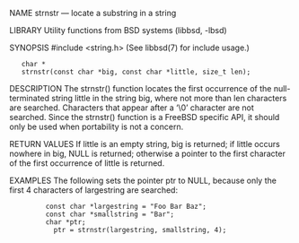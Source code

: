 NAME
       strnstr — locate a substring in a string

LIBRARY
       Utility functions from BSD systems (libbsd, -lbsd)

SYNOPSIS
       #include <string.h>
       (See libbsd(7) for include usage.)

       char *
       strnstr(const char *big, const char *little, size_t len);
DESCRIPTION
       The  strnstr() function locates the first occurrence of the null-terminated string little in the string big, where not more than len characters are searched.  Characters that appear after
       a ‘\0’ character are not searched.  Since the strnstr() function is a FreeBSD specific API, it should only be used when portability is not a concern.

RETURN VALUES
       If little is an empty string, big is returned; if little occurs nowhere in big, NULL is returned; otherwise a pointer to the first character of the first occurrence of little is returned.

EXAMPLES
       The following sets the pointer ptr to NULL, because only the first 4 characters of largestring are searched:

             const char *largestring = "Foo Bar Baz";
             const char *smallstring = "Bar";
             char *ptr;
               ptr = strnstr(largestring, smallstring, 4);
